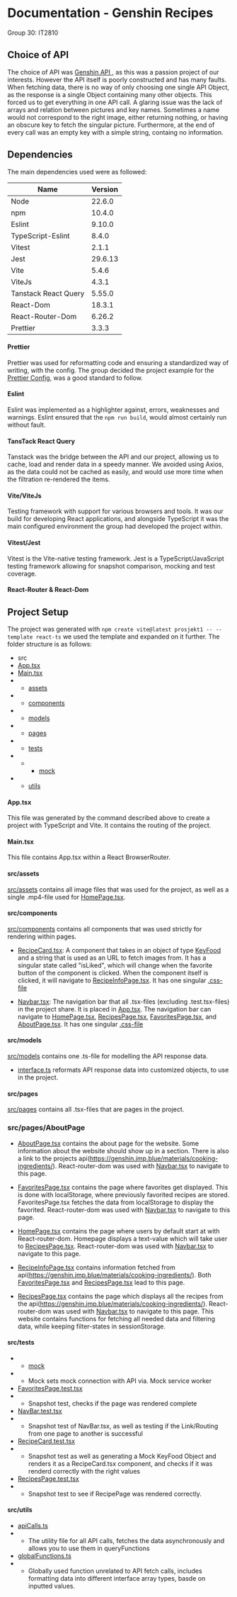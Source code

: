 # Documentation - Genshin Recipes
Group 30: IT2810
## Choice of API
The choice of API was
[Genshin API ](https://genshin.jmp.blue/),
as this was a passion project of our interests.
However the API itself is poorly constructed and has many faults. When fetching data, there is no way of only choosing one single API Object, as the response is a single Object containing many other objects. This forced us to get everything in one API call.
A glaring issue was the lack of arrays and relation between pictures and key names. Sometimes a name would not correspond to the right image, either returning nothing, or having an obscure key to fetch the singular picture. 
Furthermore, at the end of every call was an empty key with a simple string, containg no information. 

## Dependencies
The main dependencies used were as followed:

| Name                 | Version | 
|----------------------|---------|
| Node                 | 22.6.0  |
| npm                  | 10.4.0  |
| Eslint               | 9.10.0  |
| TypeScript-Eslint    | 8.4.0   |
| Vitest               | 2.1.1   |
| Jest                 | 29.6.13 |
| Vite                 | 5.4.6   |
| ViteJs               | 4.3.1   |
| Tanstack React Query | 5.55.0  |
| React-Dom            | 18.3.1  |
| React-Router-Dom     | 6.26.2  |
| Prettier             | 3.3.3   |

#### Prettier
Prettier was used for reformatting code and ensuring a standardized way of writing, with the config.
The group decided the project example for the [Prettier Config](.prettierrc), was a good standard to follow.
#### Eslint 
Eslint was implemented as a highlighter against, errors, weaknesses and warnings.
Eslint ensured that the `npm run build`, would almost certainly run without fault.
#### TansTack React Query 
Tanstack was the bridge between the API and our project, allowing us to cache, load and render data in a speedy manner.
We avoided using Axios, as the data could not be cached as easily, and would use more time when the filtration re-rendered the items.
#### Vite/ViteJs
Testing framework with support for various browsers and tools.
It was our build for developing React applications, and alongside TypeScript it was the main configured environment the group had developed the project within.
#### Vitest/Jest
Vitest is the Vite-native testing framework.
Jest is a TypeScript/JavaScript testing framework allowing for snapshot comparison, mocking and test coverage. 

#### React-Router & React-Dom


## Project Setup
The project was generated with 
`npm create vite@latest prosjekt1 -- --template react-ts`
we used the template and expanded on it further.
    The folder structure is as follows:
- src 
- [App.tsx](src/App.tsx)
- [Main.tsx](src/Main.tsx)
- - [assets](src/assets)
- - [components](src/components)
- - [models](src/models/)
- - [pages](src/pages/)
- - [tests](src/tests)
- - - [mock](src/tests/mock/)
- - [utils](src/utils)

#### App.tsx
This file was generated by the command described above to create a project with TypeScript and Vite. It contains the routing of the project.

#### Main.tsx
This file contains App.tsx within a React BrowserRouter.

#### src/assets
[src/assets](src/assets) contains all image files that was used for the project, as well as a single .mp4-file used for [HomePage.tsx](src/pages/HomePage.tsx).

#### src/components
[src/components](src/components) contains all components that was used strictly for rendering within pages.
- [RecipeCard.tsx](src/components/RecipeCard.tsx): A component that takes in an object of type [KeyFood](src/models/interface.ts) and a string that is used as an URL to fetch images from. It has a singular state called "isLiked", which will change when the favorite button of the component is clicked. When the component itself is clicked, it will navigate to [RecipeInfoPage.tsx](src/pages/RecipeInfoPage.tsx). It has one singular [.css-file](src/components/RecipeCard.css)

- [Navbar.tsx](src/components/Navbar.tsx): The navigation bar that all .tsx-files (excluding .test.tsx-files) in the project share. It is placed in [App.tsx](src/App.tsx). The navigation bar can navigate to [HomePage.tsx](src/pages/HomePage.tsx), [RecipesPage.tsx](src/pages/RecipesPage.tsx), [FavoritesPage.tsx](src/pages/FavoritesPage.tsx), and [AboutPage.tsx](src/pages/AboutPage.tsx). It has one singular [.css-file](src/components/Navbar.css) 

#### src/models
[src/models](src/models/) contains one .ts-file for modelling the API response data.
- [interface.ts](src/models/interface.ts) reformats API response data into customized objects, to use in the project.

#### src/pages
[src/pages](src/pages/) contains all .tsx-files that are pages in the project.

### src/pages/AboutPage
- [AboutPage.tsx](src/pages/AboutPage.tsx) contains the about page for the website. Some information about the website should show up in a section. There is also a link to the projects api(https://genshin.jmp.blue/materials/cooking-ingredients/). React-router-dom was used with [Navbar.tsx](src/components/Navbar.tsx)  to navigate to this page. 

- [FavoritesPage.tsx](src/pages/FavoritesPage.tsx) contains the page where favorites get displayed. This is done with localStorage, where previously favorited recipes are stored. FavoritesPage.tsx fetches the data from localStorage to display the favorited. React-router-dom was used with [Navbar.tsx](src/components/Navbar.tsx)  to navigate to this page.

- [HomePage.tsx](src/pages/HomePage.tsx) contains the page where users by default start at with React-router-dom. Homepage displays a text-value which will take user to [RecipesPage.tsx](src/pages/RecipesPage.tsx). React-router-dom was used with [Navbar.tsx](src/components/Navbar.tsx)  to navigate to this page.

- [RecipeInfoPage.tsx](src/pages/RecipeInfoPage.tsx) contains information fetched from api(https://genshin.jmp.blue/materials/cooking-ingredients/). Both [FavoritesPage.tsx](src/pages/FavoritesPage.tsx) and [RecipesPage.tsx](src/pages/RecipesPage.tsx) lead to this page.

- [RecipesPage.tsx](src/pages/RecipesPage.tsx) contains the page which displays all the recipes from the api(https://genshin.jmp.blue/materials/cooking-ingredients/). React-router-dom was used with [Navbar.tsx](src/components/Navbar.tsx)  to navigate to this page. This website contains functions for fetching all needed data and filtering data, while keeping filter-states in sessionStorage. 

#### src/tests
- - [mock](src/tests/mock/)
- - Mock sets mock connection with API via. Mock service worker
- [FavoritesPage.test.tsx](src/tests/FavoritesPage.test.tsx)
- - Snapshot test, checks if the page was rendered complete
- [NavBar.test.tsx](src/tests/NavBar.test.tsx)
- - Snapshot test of NavBar.tsx, as well as testing if the Link/Routing from one page to another is successful
- [RecipeCard.test.tsx](src/tests/RecipeCard.test.tsx)
- - Snapshot test as well as generating a Mock KeyFood Object and renders it as a RecipeCard.tsx component, and checks if it was renderd correctly with the right values
- [RecipesPage.test.tsx](src/tests/RecipesPage.test.tsx)
- - Snapshot test to see if RecipePage was rendered correctly.

#### src/utils
- [apiCalls.ts](src/utils/apiCalls.ts)
- - The utility file for all API calls, fetches the data asynchronously and allows you to use them in queryFunctions
- [globalFunctions.ts](src/utils/globalFunctions.ts)
- - Globally used function unrelated to API fetch calls, includes formatting data into different interface array types, basde on inputted values.


